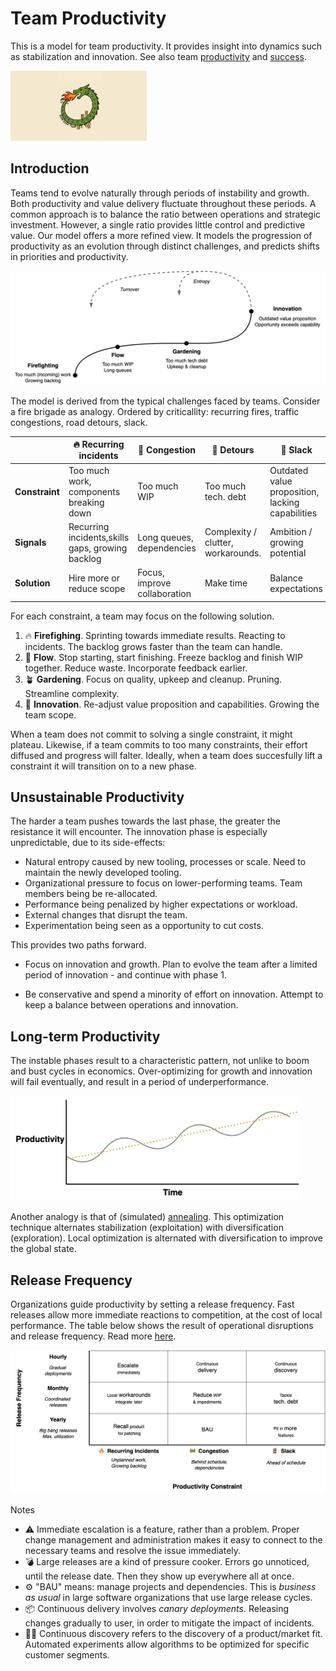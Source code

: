 # Team Productivity

This is a model for team productivity. It provides insight into dynamics such as stabilization and innovation. See also team [productivity](team-productivity.md) and [success](success.md).

<img src="../img/dragon-productivity-cycle-bg.jpg" alt="dragon-productivity-cycle-bg" style="height:8em;" />

## Introduction

Teams tend to evolve naturally through periods of instability and growth. Both productivity and value delivery fluctuate throughout these periods. A common approach is to balance the ratio between operations and strategic investment. However, a single ratio provides little control and predictive value. Our model offers a more refined view. It models the progression of productivity as an evolution through distinct challenges, and predicts shifts in priorities and productivity.

<img src="../img/team-productivity-lifecycle.png" alt="team-maturity-lifecycle"/>

The model is derived from the typical challenges faced by teams. Consider a fire brigade as analogy. Ordered by criticallity: recurring fires, traffic congestions, road detours, slack.

|                | 🔥 Recurring incidents                            | 🚗 Congestion                 | 🚧 Detours                          | 🧯 Slack                                          |
| -------------- | ------------------------------------------------ | ---------------------------- | ---------------------------------- | ------------------------------------------------ |
| **Constraint** | Too much work, components breaking down          | Too much WIP                 | Too much tech. debt                | Outdated value proposition, lacking capabilities |
| **Signals**    | Recurring incidents,skills gaps, growing backlog | Long queues, dependencies    | Complexity / clutter, workarounds. | Ambition / growing potential                     |
| **Solution**   | Hire more or reduce scope                        | Focus, improve collaboration | Make time                          | Balance expectations                             |

For each constraint, a team may focus on the following solution.

1. 🔥 **Firefighing**. Sprinting towards immediate results. Reacting to incidents. The backlog grows faster than the team can handle.
2. 🔄 **Flow**. Stop starting, start finishing. Freeze backlog and finish WIP together. Reduce waste. Incorporate feedback earlier.
3. 🪴 **Gardening**. Focus on quality, upkeep and cleanup. Pruning. Streamline complexity.
4. 🚀 **Innovation**. Re-adjust value proposition and capabilities. Growing the team scope.

When a team does not commit to solving a single constraint, it might plateau. Likewise, if a team commits to too many constraints, their effort diffused and progress will falter. Ideally, when a team does succesfully lift a constraint it will transition on to a new phase.

## Unsustainable Productivity

The harder a team pushes towards the last phase, the greater the resistance it will encounter. The innovation phase is especially unpredictable, due to its side-effects:

- Natural entropy caused by new tooling, processes or scale. Need to maintain the newly developed tooling.
- Organizational pressure to focus on lower-performing teams. Team members being be re-allocated.
- Performance being penalized by higher expectations or workload.
- External changes that disrupt the team.
- Experimentation being seen as a opportunity to cut costs.

This provides two paths forward.

- Focus on innovation and growth. Plan to evolve the team after a limited period of innovation - and continue with phase 1.

- Be conservative and spend a minority of effort on innovation. Attempt to keep a balance between operations and innovation.

## Long-term Productivity

The instable phases result to a characteristic pattern, not unlike to boom and bust cycles in economics. Over-optimizing for growth and innovation will fail eventually, and result in a period of underperformance.

<img src="../img/productivity-cyclical-evolution.png" alt="productivity-cyclical-evolution" style="height:12em;" />

Another analogy is that of (simulated) [annealing](https://en.wikipedia.org/wiki/Simulated_annealing). This optimization technique alternates stabilization (exploitation) with diversification (exploration). Local optimization is alternated with diversification to improve the global state.

## Release Frequency

Organizations guide productivity by setting a release frequency. Fast releases allow more immediate reactions to competition, at the cost of local performance. The table below shows the result of operational disruptions and release frequency. Read more [here](../labour/release-frequency.md).

<img src="../img/map-constraints-release-frequency.png" alt="map-constraints-release-frequency" style="max-height:25em;" />

Notes

- ⚠️ Immediate escalation is a feature, rather than a problem. Proper change management and administration makes it easy to connect to the necessary teams and resolve the issue immediately.
- 💣 Large releases are a kind of pressure cooker. Errors go unnoticed, until the release date. Then they show up everywhere all at once.
- ⚙️ "BAU" means: manage projects and dependencies. This is *business as usual* in large software organizations that use large release cycles.
- 📦 Continuous delivery involves *canary deployments*. Releasing changes gradually to user, in order to mitigate the impact of incidents.
- 🧑‍🔬 Continuous discovery refers to the discovery of a product/market fit. Automated experiments allow algorithms to be optimized for specific customer segments.


